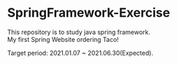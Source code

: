 # SpringFramework-Exercise
This repository is to study java spring framework. <br/>
My first Spring Website ordering Taco!

Target period: 2021.01.07 ~ 2021.06.30(Expected).
